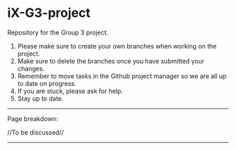 # iX-G3-project

Repository for the Group 3 project.

1. Please make sure to create your own branches when working on the project.
2. Make sure to delete the branches once you have submitted your changes.
3. Remember to move tasks in the Github project manager so we are all up to date on progress.
4. If you are stuck, please ask for help.
5. Stay up to date.

---

Page breakdown:

//To be discussed//

---
